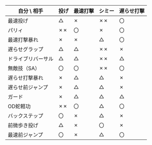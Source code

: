 
| 自分 \ 相手   | 投げ  | 最速打撃 | シミー | 遅らせ打撃 |
| --------- | --- | ---- | --- | ----- |
| 最速投げ      | △   | ✗    | ✗✗  | 〇     |
| パリィ       | ✗✗  | 〇    | ✗   | 〇     |
| 最速打撃暴れ    | ✗   | ✗    | △   | 〇     |
| 遅らせグラップ   | △   | △    | ✗✗  | ✗     |
| ドライブリバーサル | △   | △    | ✗✗  | △     |
| 無敵技（SA）   | 〇   | 〇    | ✗✗  | 〇     |
| 遅らせ打撃暴れ   | ✗   | △    | △   | ✗     |
| 遅らせ前ジャンプ  | ✗   | △    | △   | ✗     |
| ガード       | ✗   | △    | △   | △     |
| OD蛇軽功     | ✗✗  | 〇    | △   | 〇     |
| バックステップ   | 〇   | ✗    | △   | ✗     |
| 前微歩き投げ    | △   | ✗    | 〇   | ✗     |
| 最速前ジャンプ   | 〇   | ✗    | △   | 〇     |


